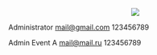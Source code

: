 <p align="center"><img src="https://laravel.com/assets/img/components/logo-laravel.svg"></p>


Administrator	mail@gmail.com	123456789
 
Admin Event A	mail@mail.ru 123456789
